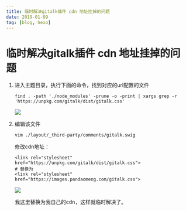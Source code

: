 ```yaml
---
title: 临时解决gitalk插件 cdn 地址挂掉的问题
date: 2019-01-09
tag: [blog, hexo]
---
```


# 临时解决gitalk插件 cdn 地址挂掉的问题

1. 进入主题目录，执行下面的命令，找到对应的url配置的文件

   ```shell
   find . -path './node_modules' -prune -o -print | xargs grep -r 'https://unpkg.com/gitalk/dist/gitalk.css'
   ```

   ![](https://images.pandaomeng.com/fde56d5000220ecfc9e8a3e469bbe893.jpg)

   <!--more-->

2. 编辑该文件

   ```sbhell
   vim ./layout/_third-party/comments/gitalk.swig
   ```

   修改cdn地址：

   ```
   <link rel="stylesheet" href="https://unpkg.com/gitalk/dist/gitalk.css">
   # 替换为
   <link rel="stylesheet" href="https://images.pandaomeng.com/gitalk.css">
   ```

   ![](https://images.pandaomeng.com/6eda79795387d2b858487b62c5b0bbc6.jpg)

   我这里替换为我自己的cdn，这样就临时解决了。

